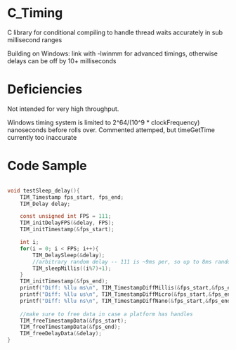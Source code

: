# C_Timing
C library for conditional compiling to handle thread waits accurately in sub millisecond ranges

Building on Windows:
link with -lwinmm for advanced timings, otherwise delays can be off by 10+ milliseconds

Deficiencies
=
Not intended for very high throughput.

Windows timing system is limited to 2^64/(10^9 * clockFrequency) nanoseconds before rolls over.
Commented attemped, but timeGetTime currently too inaccurate


Code Sample
=
```C

void testSleep_delay(){
    TIM_Timestamp fps_start, fps_end;
    TIM_Delay delay;

    const unsigned int FPS = 111;
    TIM_initDelayFPS(&delay, FPS);
    TIM_initTimestamp(&fps_start);

    int i;
    for(i = 0; i < FPS; i++){
        TIM_DelaySleep(&delay);
        //arbitrary random delay -- 111 is ~9ms per, so up to 8ms random delay
        TIM_sleepMillis((i%7)+1);
    }
    TIM_initTimestamp(&fps_end);
    printf("Diff: %llu ms\n", TIM_TimestampDiffMillis(&fps_start,&fps_end));
    printf("Diff: %llu us\n", TIM_TimestampDiffMicro(&fps_start,&fps_end));
    printf("Diff: %llu ns\n", TIM_TimestampDiffNano(&fps_start,&fps_end));
    
    //make sure to free data in case a platform has handles
    TIM_freeTimestampData(&fps_start);
    TIM_freeTimestampData(&fps_end);
    TIM_freeDelayData(&delay);
}
```
